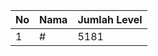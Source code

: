 | No | Nama            | Jumlah Level |
|----|-----------------|--------------|
| 1  | #    |    5181        |
